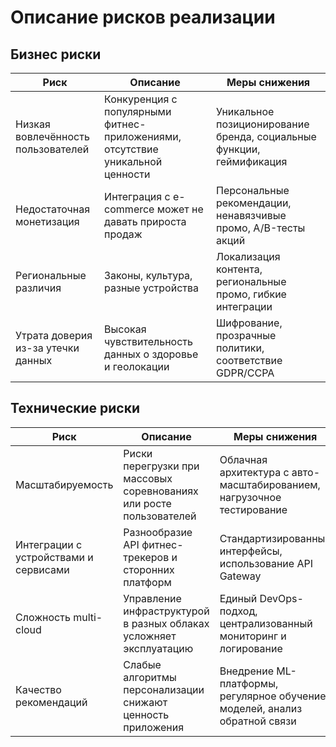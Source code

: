 # Описание рисков реализации
## Бизнес риски
| Риск | Описание | Меры снижения |
|------|-----------|---------------|
| Низкая вовлечённость пользователей | Конкуренция с популярными фитнес-приложениями, отсутствие уникальной ценности | Уникальное позиционирование бренда, социальные функции, геймификация |
| Недостаточная монетизация | Интеграция с e-commerce может не давать прироста продаж | Персональные рекомендации, ненавязчивые промо, A/B-тесты акций |
| Региональные различия | Законы, культура, разные устройства | Локализация контента, региональные промо, гибкие интеграции |
| Утрата доверия из-за утечки данных | Высокая чувствительность данных о здоровье и геолокации | Шифрование, прозрачные политики, соответствие GDPR/CCPA |

## Технические риски
| Риск | Описание | Меры снижения |
|------|-----------|---------------|
| Масштабируемость | Риски перегрузки при массовых соревнованиях или росте пользователей | Облачная архитектура с авто-масштабированием, нагрузочное тестирование |
| Интеграции с устройствами и сервисами | Разнообразие API фитнес-трекеров и сторонних платформ | Стандартизированные интерфейсы, использование API Gateway |
| Сложность multi-cloud | Управление инфраструктурой в разных облаках усложняет эксплуатацию | Единый DevOps-подход, централизованный мониторинг и логирование |
| Качество рекомендаций | Слабые алгоритмы персонализации снижают ценность приложения | Внедрение ML-платформы, регулярное обучение моделей, анализ обратной связи |
